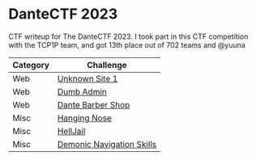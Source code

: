 # DanteCTF 2023
CTF writeup for The DanteCTF 2023. I took part in this CTF competition with the TCP1P team, and got 13th place out of 702 teams and @yuuna

| Category | Challenge |
| --- | --- |
| Web | [Unknown Site 1](/DanteCTF%202023/Unknown%20Site%201/)
| Web | [Dumb Admin](/DanteCTF%202023/Dumb%20Admin/)
| Web | [Dante Barber Shop](/DanteCTF%202023/Dante%20Barber%20Shop/)
| Misc | [Hanging Nose](/DanteCTF%202023/Hanging%20Nose/)
| Misc | [HellJail](/DanteCTF%202023/HellJail/)
| Misc | [Demonic Navigation Skills](/DanteCTF%202023/Demonic%20Navigation%20Skills/)